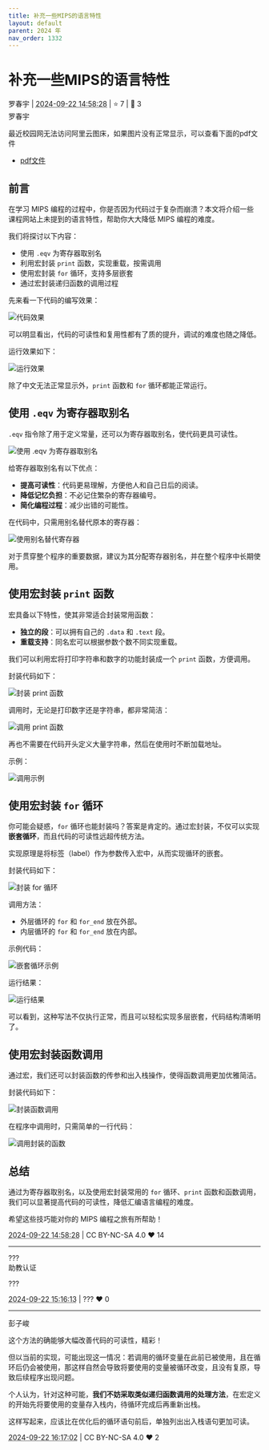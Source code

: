 ```yaml
---
title: 补充一些MIPS的语言特性
layout: default
parent: 2024 年
nav_order: 1332
---
```

# 补充一些MIPS的语言特性
<div class="post-info">
<span>罗春宇</span>
|
<abbr title="2024-09-22T14:58:28.096985+08:00"><time datetime="2024-09-22T14:58:28.096985+08:00">2024-09-22 14:58:28</time></abbr>
|
<span>⭐️ 7</span>
|
<span>💬️ 3</span>
<br>
<div></div>
</div>

<div id="reply-5265" class="reply reply-l0">
<div class="reply-header">
<span>罗春宇</span>
</div>
<div class="reply-text">

最近校园网无法访问阿里云图床，如果图片没有正常显示，可以查看下面的pdf文件
- [pdf文件](https://bhpan.buaa.edu.cn/link/AA0FD560B81AD04DE29B83736FEFC2B9D7)
## 前言

在学习 MIPS 编程的过程中，你是否因为代码过于复杂而崩溃？本文将介绍一些课程网站上未提到的语言特性，帮助你大大降低 MIPS 编程的难度。

我们将探讨以下内容：

- 使用 `.eqv` 为寄存器取别名
- 利用宏封装 `print` 函数，实现重载，按需调用
- 使用宏封装 `for` 循环，支持多层嵌套
- 通过宏封装递归函数的调用过程

先来看一下代码的编写效果：

![代码效果](https://imgnorcx.oss-cn-shanghai.aliyuncs.com/img/202409221430771.png)

可以明显看出，代码的可读性和复用性都有了质的提升，调试的难度也随之降低。

运行效果如下：

![运行效果](https://imgnorcx.oss-cn-shanghai.aliyuncs.com/img/202409221435281.png)

除了中文无法正常显示外，`print` 函数和 `for` 循环都能正常运行。

## 使用 `.eqv` 为寄存器取别名

`.eqv` 指令除了用于定义常量，还可以为寄存器取别名，使代码更具可读性。

![使用 .eqv 为寄存器取别名](https://imgnorcx.oss-cn-shanghai.aliyuncs.com/img/202409221439038.png)

给寄存器取别名有以下优点：

- **提高可读性**：代码更易理解，方便他人和自己日后的阅读。
- **降低记忆负担**：不必记住繁杂的寄存器编号。
- **简化编程过程**：减少出错的可能性。

在代码中，只需用别名替代原本的寄存器：

![使用别名替代寄存器](https://imgnorcx.oss-cn-shanghai.aliyuncs.com/img/202409221442959.png)

对于贯穿整个程序的重要数据，建议为其分配寄存器别名，并在整个程序中长期使用。

## 使用宏封装 `print` 函数

宏具备以下特性，使其非常适合封装常用函数：

- **独立的段**：可以拥有自己的 `.data` 和 `.text` 段。
- **重载支持**：同名宏可以根据参数个数不同实现重载。

我们可以利用宏将打印字符串和数字的功能封装成一个 `print` 函数，方便调用。

封装代码如下：

![封装 print 函数](https://imgnorcx.oss-cn-shanghai.aliyuncs.com/img/202409221440360.png)

调用时，无论是打印数字还是字符串，都非常简洁：

![调用 print 函数](https://imgnorcx.oss-cn-shanghai.aliyuncs.com/img/202409221440235.png)

再也不需要在代码开头定义大量字符串，然后在使用时不断加载地址。

示例：

![调用示例](https://imgnorcx.oss-cn-shanghai.aliyuncs.com/img/202409221444915.png)

## 使用宏封装 `for` 循环

你可能会疑惑，`for` 循环也能封装吗？答案是肯定的。通过宏封装，不仅可以实现 **嵌套循环**，而且代码的可读性远超传统方法。

实现原理是将标签（label）作为参数传入宏中，从而实现循环的嵌套。

封装代码如下：

![封装 for 循环](https://imgnorcx.oss-cn-shanghai.aliyuncs.com/img/202409221445528.png)

调用方法：

- 外层循环的 `for` 和 `for_end` 放在外部。
- 内层循环的 `for` 和 `for_end` 放在内部。

示例代码：

![嵌套循环示例](https://imgnorcx.oss-cn-shanghai.aliyuncs.com/img/202409221447377.png)

运行结果：

![运行结果](https://imgnorcx.oss-cn-shanghai.aliyuncs.com/img/202409220956543.png)

可以看到，这种写法不仅执行正常，而且可以轻松实现多层嵌套，代码结构清晰明了。

## 使用宏封装函数调用

通过宏，我们还可以封装函数的传参和出入栈操作，使得函数调用更加优雅简洁。

封装代码如下：

![封装函数调用](https://imgnorcx.oss-cn-shanghai.aliyuncs.com/img/202409220957708.png)

在程序中调用时，只需简单的一行代码：

![调用封装的函数](https://imgnorcx.oss-cn-shanghai.aliyuncs.com/img/202409220958425.png)

## 总结

通过为寄存器取别名，以及使用宏封装常用的 `for` 循环、`print` 函数和函数调用，我们可以显著提高代码的可读性，降低汇编语言编程的难度。

希望这些技巧能对你的 MIPS 编程之旅有所帮助！


</div>
<div class="reply-footer">
<abbr title="2024-09-22T14:58:28.104685+08:00"><time datetime="2024-09-22T14:58:28.104685+08:00">2024-09-22 14:58:28</time></abbr>
|
<span>CC BY-NC-SA 4.0</span>
<span class="reply-vote">❤️ 14</span>
</div>
</div>
<hr class="reply-separator">
<div id="reply-5266" class="reply reply-l0">
<div class="reply-header">
<span>???</span>
<div class="reply-verified">助教认证</div>
</div>
<div class="reply-text">

???

</div>
<div class="reply-footer">
<abbr title="2024-09-22T15:16:13.426212+08:00"><time datetime="2024-09-22T15:16:13.426212+08:00">2024-09-22 15:16:13</time></abbr>
|
<span>???</span>
<span class="reply-vote">❤️ 0</span>
</div>
</div>
<hr class="reply-separator">
<div id="reply-5268" class="reply reply-l0">
<div class="reply-header">
<span>彭子峻</span>
</div>
<div class="reply-text">

这个方法的确能够大幅改善代码的可读性，精彩！

但以当前的实现，可能出现这一情况：若调用的循环变量在此前已被使用，且在循环后仍会被使用，那这样自然会导致将要使用的变量被循环改变，且没有复原，导致后续程序出现问题。

个人认为，针对这种可能，**我们不妨采取类似递归函数调用的处理方法**，在宏定义的开始先将要使用的变量存入栈内，待循环完成后再重新出栈。

这样写起来，应该比在优化后的循环语句前后，单独列出出入栈语句更加可读。

</div>
<div class="reply-footer">
<abbr title="2024-09-22T16:17:02.492656+08:00"><time datetime="2024-09-22T16:17:02.492656+08:00">2024-09-22 16:17:02</time></abbr>
|
<span>CC BY-NC-SA 4.0</span>
<span class="reply-vote">❤️ 2</span>
</div>
</div>